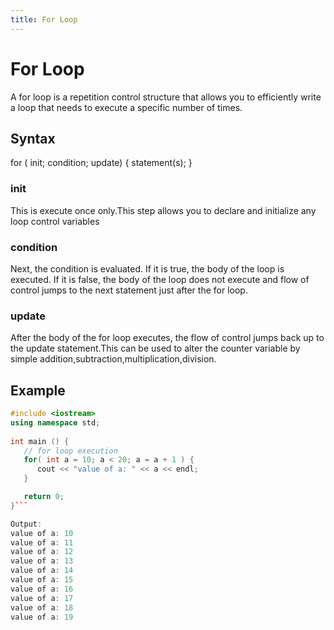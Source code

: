 ```yaml
---
title: For Loop
---
```


# For Loop
A for loop is a repetition control structure that allows you to efficiently write a loop that needs to execute a specific number of times.

## Syntax
for ( init; condition; update) {
   statement(s);
}
### init
This is execute once only.This step allows you to declare and initialize any loop control variables

### condition
Next, the condition is evaluated. If it is true, the body of the loop is executed. If it is false, the body of the loop does not execute and flow of control jumps to the next statement just after the for loop.

### update
After the body of the for loop executes, the flow of control jumps back up to the update statement.This can be used to alter the  counter variable by simple addition,subtraction,multiplication,division.

## Example
```C++
#include <iostream>
using namespace std;
 
int main () {
   // for loop execution
   for( int a = 10; a < 20; a = a + 1 ) {
      cout << "value of a: " << a << endl;
   }

   return 0;
}```

Output:
value of a: 10
value of a: 11
value of a: 12
value of a: 13
value of a: 14
value of a: 15
value of a: 16
value of a: 17
value of a: 18
value of a: 19

